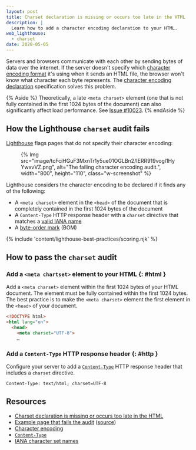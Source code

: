```yaml
---
layout: post
title: Charset declaration is missing or occurs too late in the HTML
description: |
  Learn how to add a character encoding declaration to your HTML.
web_lighthouse:
  - charset
date: 2020-05-05
---
```


Servers and browsers communicate with each other by sending bytes of data over the
internet. If the server doesn't specify which [character encoding format][format] it's
using when it sends an HTML file, the browser won't know what character each byte represents.
The [character encoding declaration](https://html.spec.whatwg.org/multipage/semantics.html#charset)
specification solves this problem. 

{% Aside %}
  Theoretically, a late `<meta charset>` element (one that is not fully contained in
  the first 1024 bytes of the document) can also significantly affect load performance.
  See [Issue #10023](https://github.com/GoogleChrome/lighthouse/issues/10023#issuecomment-575129051).
{% endAside %}

## How the Lighthouse `charset` audit fails

[Lighthouse](https://developers.google.com/web/tools/lighthouse/)
flags pages that do not specify their character encoding:

<figure class="w-figure">
  {% Img src="image/tcFciHGuF3MxnTr1y5ue01OGLBn2/IERR919vogl1HyYwxvVZ.png", alt="The failing character encoding audit.", width="800", height="110", class="w-screenshot" %}
</figure>

Lighthouse considers the character encoding to be declared if it finds any of the following:

- A `<meta charset>` element in the `<head>` of the document that is completely
  contained in the first 1024 bytes of the document
- A `Content-Type` HTTP response header with a `charset` directive that matches a
  [valid IANA name][iana]
- A [byte-order mark](https://www.w3.org/International/questions/qa-byte-order-mark) (BOM)

{% include 'content/lighthouse-best-practices/scoring.njk' %}

## How to pass the `charset` audit

### Add a `<meta chartset>` element to your HTML {: #html }

Add a `<meta charset>` element within the first 1024 bytes of your HTML document.
The element must be fully contained within the first 1024 bytes.
The best practice is to make the `<meta charset>` element the first element in the
`<head>` of your document.

```html
<!DOCTYPE html>
<html lang="en">
  <head>
    <meta charset="UTF-8">
    …
```

### Add a `Content-Type` HTTP response header {: #http }

Configure your server to add a [`Content-Type`][type]
HTTP response header that includes a `charset` directive.

```http
Content-Type: text/html; charset=UTF-8
```

## Resources

- [Charset declaration is missing or occurs too late in the HTML](https://github.com/GoogleChrome/lighthouse/blob/master/lighthouse-core/audits/dobetterweb/charset.js)
- [Example page that fails the audit](https://charset.glitch.me/)
  ([source](https://glitch.com/edit/#!/charset))
- [Character encoding][format]
- [`Content-Type`][type]
- [IANA character set names][iana]

[format]: https://en.wikipedia.org/wiki/Character_encoding
[type]: https://developer.mozilla.org/docs/Web/HTTP/Headers/Content-Type
[iana]: https://www.iana.org/assignments/character-sets/character-sets.xhtml
